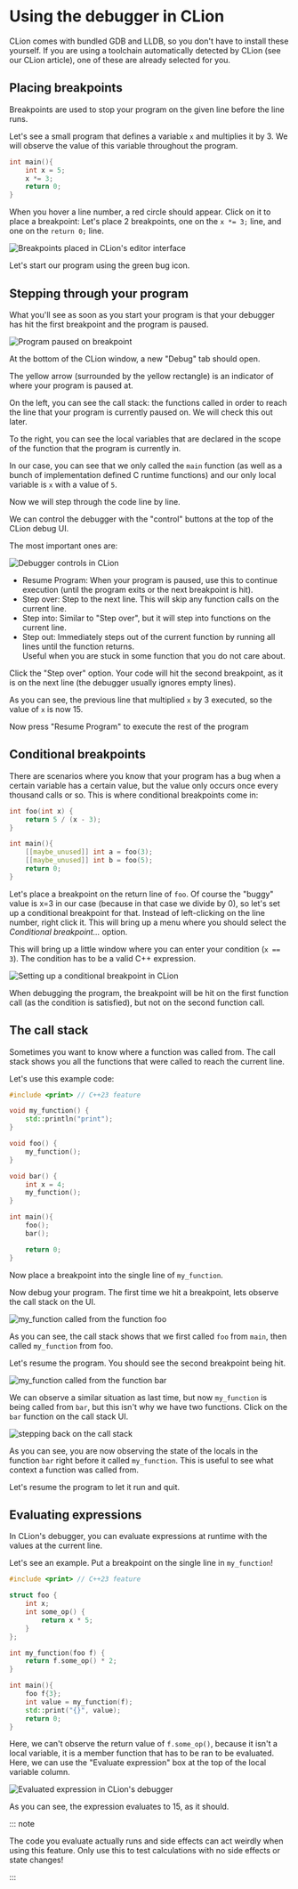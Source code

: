 # Using the debugger in CLion

CLion comes with bundled GDB and LLDB, so you don't have to install these yourself. If you are using a toolchain
automatically detected by CLion (see our CLion article), one of these are already selected for you.

## Placing breakpoints

Breakpoints are used to stop your program on the given line before the line runs.

Let's see a small program that defines a variable `x` and multiplies it by 3. We will observe the value of this variable
throughout the program.

```cpp
int main(){
    int x = 5;
    x *= 3;
    return 0;
}
```

When you hover a line number, a red circle should appear. Click on it to place a breakpoint: Let's place 2 breakpoints,
one on the `x *= 3;` line, and one on the `return 0;` line.

![Breakpoints placed in CLion's editor interface](/assets/debugging-clion/breakpoints.png)

Let's start our program using the green bug icon.

## Stepping through your program

What you'll see as soon as you start your program is that your debugger has hit the first breakpoint and the program is
paused.

![Program paused on breakpoint](/assets/debugging-clion/breakpoint-hit.png)

At the bottom of the CLion window, a new "Debug" tab should open.

The yellow arrow (surrounded by the yellow rectangle) is an indicator of where your program is paused at.

On the left, you can see the call stack: the functions called in order to reach the line that your program is currently
paused on. We will check this out later.

To the right, you can see the local variables that are declared in the scope of the function that the program is
currently in.

In our case, you can see that we only called the `main` function (as well as a bunch of implementation defined C runtime
functions) and our only local variable is `x` with a value of `5`.

Now we will step through the code line by line.

We can control the debugger with the "control" buttons at the top of the CLion debug UI.

The most important ones are:

![Debugger controls in CLion](/assets/debugging-clion/debugger-controls.png)

- Resume Program: When your program is paused, use this to continue execution (until the program exits or the next
  breakpoint is hit).
- Step over: Step to the next line. This will skip any function calls on the current line.
- Step into: Similar to "Step over", but it will step into functions on the current line.
- Step out: Immediately steps out of the current function by running all lines until the function returns.<br> Useful
  when you are stuck in some function that you do not care about.

Click the "Step over" option. Your code will hit the second breakpoint, as it is on the next line (the debugger usually
ignores empty lines).

As you can see, the previous line that multiplied `x` by 3 executed, so the value of `x` is now 15.

Now press "Resume Program" to execute the rest of the program

## Conditional breakpoints

There are scenarios where you know that your program has a bug when a certain variable has a certain value, but the
value only occurs once every thousand calls or so. This is where conditional breakpoints come in:

```cpp
int foo(int x) {
    return 5 / (x - 3);
}

int main(){
    [[maybe_unused]] int a = foo(3);
    [[maybe_unused]] int b = foo(5);
    return 0;
}
```

Let's place a breakpoint on the return line of `foo`. Of course the "buggy" value is x=3 in our case (because in that
case we divide by 0), so let's set up a conditional breakpoint for that. Instead of left-clicking on the line number,
right click it. This will bring up a menu where you should select the _Conditional breakpoint..._ option.

This will bring up a little window where you can enter your condition (`x == 3`). The condition has to be a valid C++
expression.

![Setting up a conditional breakpoint in CLion](/assets/debugging-clion/conditional-breakpoint.png)

When debugging the program, the breakpoint will be hit on the first function call (as the condition is satisfied), but
not on the second function call.

## The call stack

Sometimes you want to know where a function was called from. The call stack shows you all the functions that were called
to reach the current line.

Let's use this example code:

```cpp
#include <print> // C++23 feature

void my_function() {
    std::println("print");
}

void foo() {
    my_function();
}

void bar() {
    int x = 4;
    my_function();
}

int main(){
    foo();
    bar();

    return 0;
}
```

Now place a breakpoint into the single line of `my_function`.

Now debug your program. The first time we hit a breakpoint, lets observe the call stack on the UI.

![my_function called from the function foo](/assets/debugging-clion/callstack-1.png)

As you can see, the call stack shows that we first called `foo` from `main`, then called `my_function` from foo.

Let's resume the program. You should see the second breakpoint being hit.

![my_function called from the function bar](/assets/debugging-clion/callstack-2.png)

We can observe a similar situation as last time, but now `my_function` is being called from `bar`, but this isn't why we
have two functions. Click on the `bar` function on the call stack UI.

![stepping back on the call stack](/assets/debugging-clion/callstack-stepback.png)

As you can see, you are now observing the state of the locals in the function `bar` right before it called
`my_function`. This is useful to see what context a function was called from.

Let's resume the program to let it run and quit.

## Evaluating expressions

In CLion's debugger, you can evaluate expressions at runtime with the values at the current line.

Let's see an example. Put a breakpoint on the single line in `my_function`!

```cpp
#include <print> // C++23 feature

struct foo {
    int x;
    int some_op() {
        return x * 5;
    }
};

int my_function(foo f) {
    return f.some_op() * 2;
}

int main(){
    foo f{3};
    int value = my_function(f);
    std::print("{}", value);
    return 0;
}
```

Here, we can't observe the return value of `f.some_op()`, because it isn't a local variable, it is a member function
that has to be ran to be evaluated. Here, we can use the "Evaluate expression" box at the top of the local variable
column.

![Evaluated expression in CLion's debugger](/assets/debugging-clion/evaluate-expression.png)

As you can see, the expression evaluates to 15, as it should.

::: note

The code you evaluate actually runs and side effects can act weirdly when using this feature. Only use this to test
calculations with no side effects or state changes!

:::
